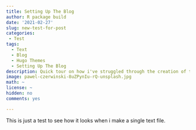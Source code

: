 ```yaml
---
title: Setting Up The Blog
author: R package build
date: '2021-02-27'
slug: new-test-for-post
categories:
 - Test
tags:
  - Text
  - Blog
  - Hugo Themes
  - Setting Up The Blog
description: Quick tour on how i've struggled through the creation of this blog
image: pawel-czerwinski-8uZPynIu-rQ-unsplash.jpg
math: ~
license: ~
hidden: no
comments: yes

---
```

This is just a test to see how it looks when i make a single text file.